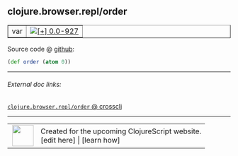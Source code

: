 ## clojure.browser.repl/order



 <table border="1">
<tr>
<td>var</td>
<td><a href="https://github.com/cljsinfo/cljs-api-docs/tree/0.0-927"><img valign="middle" alt="[+] 0.0-927" title="Added in 0.0-927" src="https://img.shields.io/badge/+-0.0--927-lightgrey.svg"></a> </td>
</tr>
</table>









Source code @ [github](https://github.com/clojure/clojurescript/blob/r1236/src/cljs/clojure/browser/repl.cljs#L55):

```clj
(def order (atom 0))
```

<!--
Repo - tag - source tree - lines:

 <pre>
clojurescript @ r1236
└── src
    └── cljs
        └── clojure
            └── browser
                └── <ins>[repl.cljs:55](https://github.com/clojure/clojurescript/blob/r1236/src/cljs/clojure/browser/repl.cljs#L55)</ins>
</pre>

-->

---



###### External doc links:

[`clojure.browser.repl/order` @ crossclj](http://crossclj.info/fun/clojure.browser.repl.cljs/order.html)<br>

---

 <table>
<tr><td>
<img valign="middle" align="right" width="48px" src="http://i.imgur.com/Hi20huC.png">
</td><td>
Created for the upcoming ClojureScript website.<br>
[edit here] | [learn how]
</td></tr></table>

[edit here]:https://github.com/cljsinfo/cljs-api-docs/blob/master/cljsdoc/clojure.browser.repl_order.cljsdoc
[learn how]:https://github.com/cljsinfo/cljs-api-docs/wiki/cljsdoc-files

<!--

This information was too distracting to show to readers, but I'll leave it
commented here since it is helpful to:

- pretty-print the data used to generate this document
- and show how to retrieve that data



The API data for this symbol:

```clj
{:ns "clojure.browser.repl",
 :name "order",
 :type "var",
 :source {:code "(def order (atom 0))",
          :title "Source code",
          :repo "clojurescript",
          :tag "r1236",
          :filename "src/cljs/clojure/browser/repl.cljs",
          :lines [55]},
 :full-name "clojure.browser.repl/order",
 :full-name-encode "clojure.browser.repl_order",
 :history [["+" "0.0-927"]]}

```

Retrieve the API data for this symbol:

```clj
;; from Clojure REPL
(require '[clojure.edn :as edn])
(-> (slurp "https://raw.githubusercontent.com/cljsinfo/cljs-api-docs/catalog/cljs-api.edn")
    (edn/read-string)
    (get-in [:symbols "clojure.browser.repl/order"]))
```

-->
